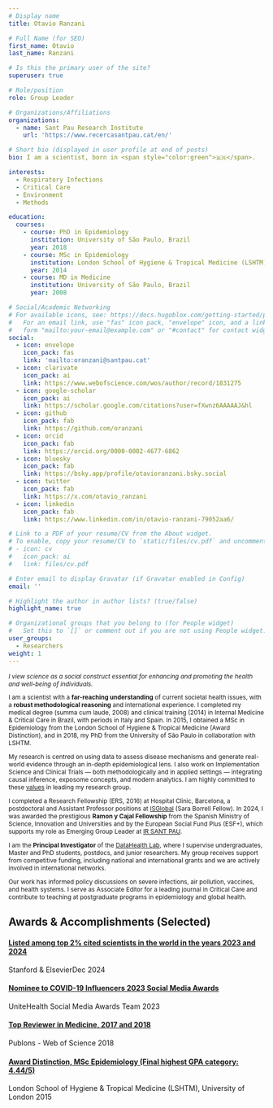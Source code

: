 ```yaml
---
# Display name
title: Otavio Ranzani

# Full Name (for SEO)
first_name: Otavio
last_name: Ranzani

# Is this the primary user of the site?
superuser: true

# Role/position
role: Group Leader

# Organizations/Affiliations
organizations:
  - name: Sant Pau Research Institute
    url: 'https://www.recercasantpau.cat/en/'

# Short bio (displayed in user profile at end of posts)
bio: I am a scientist, born in <span style="color:green">🇧🇷</span>.

interests:
  - Respiratory Infections
  - Critical Care
  - Environment
  - Methods

education:
  courses:
    - course: PhD in Epidemiology
      institution: University of São Paulo, Brazil
      year: 2018
    - course: MSc in Epidemiology
      institution: London School of Hygiene & Tropical Medicine (LSHTM)
      year: 2014
    - course: MD in Medicine
      institution: University of São Paulo, Brazil
      year: 2008

# Social/Academic Networking
# For available icons, see: https://docs.hugoblox.com/getting-started/page-builder/#icons
#   For an email link, use "fas" icon pack, "envelope" icon, and a link in the
#   form "mailto:your-email@example.com" or "#contact" for contact widget.
social:
  - icon: envelope
    icon_pack: fas
    link: 'mailto:oranzani@santpau.cat'
  - icon: clarivate
    icon_pack: ai
    link: https://www.webofscience.com/wos/author/record/1831275
  - icon: google-scholar
    icon_pack: ai
    link: https://scholar.google.com/citations?user=fXwnz6AAAAAJ&hl
  - icon: github
    icon_pack: fab
    link: https://github.com/oranzani
  - icon: orcid
    icon_pack: fab
    link: https://orcid.org/0000-0002-4677-6862
  - icon: bluesky
    icon_pack: fab
    link: https://bsky.app/profile/otavioranzani.bsky.social
  - icon: twitter
    icon_pack: fab
    link: https://x.com/otavio_ranzani
  - icon: linkedin
    icon_pack: fab
    link: https://www.linkedin.com/in/otavio-ranzani-79052aa6/

# Link to a PDF of your resume/CV from the About widget.
# To enable, copy your resume/CV to `static/files/cv.pdf` and uncomment the lines below.
# - icon: cv
#   icon_pack: ai
#   link: files/cv.pdf

# Enter email to display Gravatar (if Gravatar enabled in Config)
email: ''

# Highlight the author in author lists? (true/false)
highlight_name: true

# Organizational groups that you belong to (for People widget)
#   Set this to `[]` or comment out if you are not using People widget.
user_groups:
  - Researchers
weight: 1
---
```


<div style="font-size: 85%;">

*I view science as a social construct essential for enhancing and promoting the health and well-being of individuals.*

I am a scientist with a **far-reaching understanding** of current societal health issues, with a **robust methodological reasoning** and international experience. I completed my medical degree (summa cum laude, 2008) and clinical training (2014) in Internal Medicine & Critical Care in Brazil, with periods in Italy and Spain. In 2015, I obtained a MSc in Epidemiology from the London School of Hygiene & Tropical Medicine (Award Distinction), and in 2018, my PhD from the University of São Paulo in collaboration with LSHTM.

My research is centred on using data to assess disease mechanisms and generate real-world evidence through an in-depth epidemiological lens. I also work on Implementation Science and Clinical Trials — both methodologically and in applied settings — integrating causal inference, exposome concepts, and modern analytics. I am highly committed to these [values](https://datahealthlab.org/about#values) in leading my research group.

I completed a Research Fellowship (ERS, 2016) at Hospital Clinic, Barcelona, a postdoctoral and Assistant Professor positions at [ISGlobal](https://www.isglobal.org) (Sara Borrell Fellow). In 2024, I was awarded the prestigious **Ramon y Cajal Fellowship** from the Spanish Ministry of Science, Innovation and Universities and by the European Social Fund Plus (ESF+), which supports my role as Emerging Group Leader at [IR SANT PAU](https://datahealthlab.org/about#ir_santpau).

I am the **Principal Investigator** of the [DataHealth Lab](https://datahealthlab.org), where I supervise undergraduates, Master and PhD students, postdocs, and junior researchers. My group receives support from competitive funding, including national and international grants and we are actively involved in international networks.

Our work has informed policy discussions on severe infections, air pollution, vaccines, and health systems. I serve as Associate Editor for a leading journal in Critical Care and contribute to teaching at postgraduate programs in epidemiology and global health.

</div>

<!-- Grants and Awards Section -->
<div class="container mt-4">
  <div class="row">
    <div class="col-12 col-lg-4">
      <h2 class="text-primary"> Awards & Accomplishments (Selected)</h2>
    </div>
    <div class="col-12 col-lg-8">
    <div class="card experience course">
        <div class="card-body">
          <a href="https://elsevier.digitalcommonsdata.com/datasets/btchxktzyw/7" target="_blank" rel="noopener">
            <h4 class="card-title exp-title text-muted my-0">Listed among top 2% cited scientists in the world in the years 2023 and 2024</h4>
          </a>
          <div class="card-subtitle my-0 article-metadata">
            Stanford & Elsevier<span class="middot-divider"></span>Dec 2024
          </div>
        </div>
      </div>
      <div class="card experience course">
        <div class="card-body">
          <a href="https://socmedawards.com/2023/" target="_blank" rel="noopener">
            <h4 class="card-title exp-title text-muted my-0">Nominee to COVID-19 Influencers 2023 Social Media Awards</h4>
          </a>
          <div class="card-subtitle my-0 article-metadata">
            UniteHealth Social Media Awards Team<span class="middot-divider"></span> 2023
          </div>
        </div>
      </div>
      <div class="card experience course">
        <div class="card-body">
          <a href="https://www.webofscience.com/wos/author/record/1831275" target="_blank" rel="noopener">
            <h4 class="card-title exp-title text-muted my-0">Top Reviewer in Medicine, 2017 and 2018</h4>
          </a>
          <div class="card-subtitle my-0 article-metadata">
            Publons - Web of Science <span class="middot-divider"></span> 2018
          </div>
        </div>
      </div>
            <div class="card experience course">
        <div class="card-body">
          <a href="https://www.lshtm.ac.uk/" target="_blank" rel="noopener">
            <h4 class="card-title exp-title text-muted my-0">Award Distinction, MSc Epidemiology (Final highest GPA category: 4.44/5)</h4>
          </a>
          <div class="card-subtitle my-0 article-metadata">
            London School of Hygiene & Tropical Medicine (LSHTM), University of London<span class="middot-divider"></span> 2015
          </div>
        </div>
      </div>
      <!-- Add more award entries as needed -->
    </div>
  </div>
</div>

